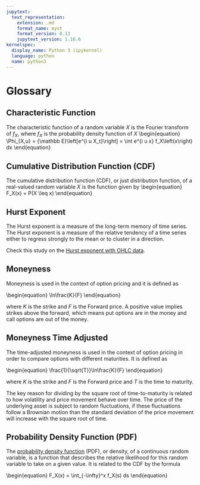 ```yaml
---
jupytext:
  text_representation:
    extension: .md
    format_name: myst
    format_version: 0.13
    jupytext_version: 1.16.6
kernelspec:
  display_name: Python 3 (ipykernel)
  language: python
  name: python3
---
```


# Glossary

## Characteristic Function

The characteristic function of a random variable $X$ is the Fourier transform of $f_X$, where $f_X$ is the probability density function
of $X$
\begin{equation}
 \Phi_{X,u} = {\mathbb E}\left[e^{i u X_t}\right] = \int e^{i u x} f_X\left(x\right) dx
\end{equation}

## Cumulative Distribution Function (CDF)

The cumulative distribution function (CDF), or just distribution function,
of a real-valued random variable $X$ is the function given by
\begin{equation}
    F_X(x) = P(X \leq x)
\end{equation}

## Hurst Exponent

The Hurst exponent is a measure of the long-term memory of time series. The Hurst exponent is a measure of the relative tendency of a time series either to regress strongly to the mean or to cluster in a direction.

Check this study on the [Hurst exponent with OHLC data](../applications/hurst).

## Moneyness

Moneyness is used in the context of option pricing and it is defined as

\begin{equation}
    \ln\frac{K}{F}
\end{equation}

where $K$ is the strike and $F$ is the Forward price. A positive value implies strikes above the forward, which means put options are in the money and call options are out of the money.


## Moneyness Time Adjusted

The time-adjusted moneyness is used in the context of option pricing in order to compare options with different maturities. It is defined as

\begin{equation}
    \frac{1}{\sqrt{T}}\ln\frac{K}{F}
\end{equation}

where $K$ is the strike and $F$ is the Forward price and $T$ is the time to maturity.

The key reason for dividing by the square root of time-to-maturity is related to how volatility and price movement behave over time.
The price of the underlying asset is subject to random fluctuations, if these fluctuations follow a Brownian motion than the
standard deviation of the price movement will increase with the square root of time.

## Probability Density Function (PDF)

The [probability density function](https://en.wikipedia.org/wiki/Probability_density_function)
 (PDF), or density, of a continuous random variable, is a function that describes the relative likelihood for this random variable to take on a given value. It is related to the CDF by the formula

\begin{equation}
    F_X(x) = \int_{-\infty}^x f_X(s) ds
\end{equation}
